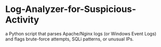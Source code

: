 # Log-Analyzer-for-Suspicious-Activity
a Python script that parses Apache/Nginx logs (or Windows Event Logs) and flags brute-force attempts, SQLi patterns, or unusual IPs.
